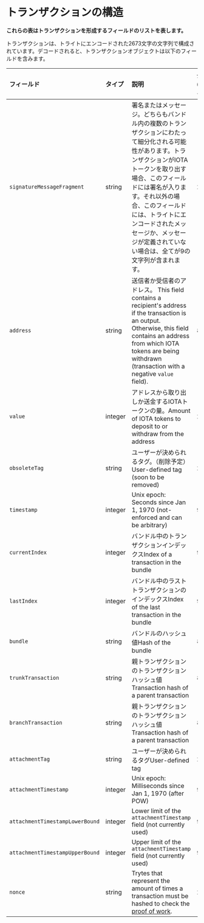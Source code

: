 # トランザクションの構造
<!-- # Structure of a transaction -->

**これらの表はトランザクションを形成するフィールドのリストを表します。**
<!-- **This table displays a list of fields that form a transaction.** -->

トランザクションは、トライトにエンコードされた2673文字の文字列で構成されています。デコードされると、トランザクションオブジェクトは以下のフィールドを含みます。
<!-- A transaction consists of 2673 tryte-encoded characters. When decoded, the transaction object contains the following fields. -->

| フィールド | タイプ | 説明 | 長さ (トライト) |
| :--- | :--- | :--- | :--- |
| `signatureMessageFragment` | string | 署名またはメッセージ。どちらもバンドル内の複数のトランザクションにわたって細分化される可能性があります。トランザクションがIOTAトークンを取り出す場合、このフィールドには署名が入ります。それ以外の場合、このフィールドには、トライトにエンコードされたメッセージか、メッセージが定義されていない場合は、全てが9の文字列が含まれます。 | 2187 |
| `address` | string | 送信者か受信者のアドレス。 This field contains a recipient's address if the transaction is an output. Otherwise, this field contains an address from which IOTA tokens are being withdrawn (transaction with a negative `value` field). | 81 |
| `value` | integer | アドレスから取り出しか送金するIOTAトークンの量。Amount of IOTA tokens to deposit to or withdraw from the address | 27 |
| `obsoleteTag` | string | ユーザーが決められるタグ。（削除予定）User-defined tag (soon to be removed) | 27 |
| `timestamp` | integer | Unix epoch: Seconds since Jan 1, 1970 (not-enforced and can be arbitrary) | 9 |
| `currentIndex` | integer | バンドル中のトランザクションインデックスIndex of a transaction in the bundle | 9 |
| `lastIndex` | integer | バンドル中のラストトランザクションのインデックスIndex of the last transaction in the bundle | 9 |
| `bundle` | string | バンドルのハッシュ値Hash of the bundle | 81 |
| `trunkTransaction` | string | 親トランザクションのトランザクションハッシュ値Transaction hash of a parent transaction | 81 |
| `branchTransaction` | string | 親トランザクションのトランザクションハッシュ値Transaction hash of a parent transaction | 81 |
| `attachmentTag` | string | ユーザーが決められるタグUser-defined tag | 27 |
| `attachmentTimestamp` | integer | Unix epoch: Milliseconds since Jan 1, 1970 (after POW) | 9 |
| `attachmentTimestampLowerBound` | integer | Lower limit of the `attachmentTimestamp` field (not currently used) | 9 |
| `attachmentTimestampUpperBound` | integer | Upper limit of the `attachmentTimestamp` field (not currently used) | 9 |
| `nonce` | string | Trytes that represent the amount of times a transaction must be hashed to check the [proof of work](root://the-tangle/0.1/concepts/proof-of-work.md). | 27 |

<!-- | Field                         | Type   | Description                                                                                                                                                                                                                   | Length (trytes) | -->
<!-- | :----------------------------- | :------ | :----------------------------------------------------------------------------------------------------------------------------------------------------------------------------------------------------------------------------- | :------ | -->
<!-- | `signatureMessageFragment`      | string | A signature or a message, both of which may be _fragmented_ over multiple transactions in the bundle. This field contains a signature if the transaction withdraws IOTA tokens. Otherwise, this field can contain a tryte-encoded message or all 9's where no message is defined. | 2187   | -->
<!-- | `address`                       | string | Contains either the sender or recipient's address. This field contains a recipient's address if the transaction is an output. Otherwise, this field contains an address from which IOTA tokens are being withdrawn (transaction with a negative `value` field).   | 81     | -->
<!-- | `value`                    | integer    | Amount of IOTA tokens to deposit to or withdraw from the address                                                                                                                                                                                            | 27     | -->
<!-- | `obsoleteTag`                   | string | User-defined tag (soon to be removed)                                                                                                                                                                                               | 27     | -->
<!-- | `timestamp`                     | integer    | Unix epoch: Seconds since Jan 1, 1970 (not-enforced and can be arbitrary)                                                                                                                                                                                    | 9      | -->
<!-- | `currentIndex`                  | integer  | Index of a transaction in the bundle                                                                                                                                                                                                   | 9      | -->
<!-- | `lastIndex`                     | integer    | Index of the last transaction in the bundle                                                                                                                                                                                           | 9      | -->
<!-- | `bundle`                        | string | Hash of the bundle                                 | 81     | -->
<!-- | `trunkTransaction`              | string |  Transaction hash of a parent transaction                                                                                                                                                                                 | 81     | -->
<!-- | `branchTransaction`             | string | Transaction hash of a parent transaction                                                                                                                                                                   | 81     | -->
<!-- | `attachmentTag`                | string | User-defined tag                                                                                                                                                                                                              | 27     | -->
<!-- | `attachmentTimestamp`          | integer   | Unix epoch: Milliseconds since Jan 1, 1970 (after POW)                                                                                                                                                                                                           | 9      | -->
<!-- | `attachmentTimestampLowerBound` | integer   | Lower limit of the `attachmentTimestamp` field (not currently used)                                                                                                                                                                                                      | 9      | -->
<!-- | `attachmentTimestampUpperBound` | integer   | Upper limit of the `attachmentTimestamp` field (not currently used)                                                                                                                                                                                                         | 9      | -->
<!-- | `nonce`                         | string | Trytes that represent the amount of times a transaction must be hashed to check the [proof of work](root://the-tangle/0.1/concepts/proof-of-work.md).                                      | 27     | -->
